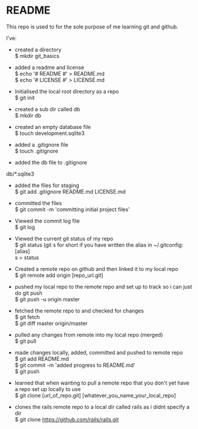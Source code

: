 # README #

This repo is used to for the sole purpose of me learning git and github.

I've:
- created a directory<br /> 
$ mkdir git_basics<br />

- added a readme and license<br />
$ echo '# README #' > README.md<br />
$ echo '# LICENSE #' > LICENSE.md<br />

- Initialised the local root directory as a repo<br /> 
$ git init<br />

- created a sub dir called db<br />
$ mkdir db<br />
- created an empty database file<br />
$ touch development.sqlite3<br />

- added a .gitignore file<br />
$ touch .gitignore<br />
- added the db file to .gitignore<br />

db/*.sqlite3<br />

- added the files for staging <br />
$ git add .gitignore README.md LICENSE.md<br />
- committed the files <br />
$ git commit -m 'committing initial project files'<br />

- Viewed the commit log file<br />
$ git log<br />

- Viewed the current git status of my repo<br />
$ git status (git s for short if you have written the alias in ~/.gitconfig:<br />
[alias]<br />
s = status<br />

- Created a remote repo on github and then linked it to my local repo<br />
$ git remote add origin [repo_url.git]<br />
- pushed my local repo to the remote repo and set up to track so i can just do git push<br />
$ git push -u origin master<br />

- fetched the remote repo to and checked for changes<br />
$ git fetch<br />
$ git diff master origin/master<br />

- pulled any changes from remote into my local repo (merged)<br />
$ git pull<br />

- made changes locally, added, committed and pushed to remote repo <br />
$ git add README.md<br />
$ git commit -m 'added progress to README.md'<br />
$ git push<br />

- learned that when wanting to pull a remote repo that you don't yet have a repo set up locally to use<br />
$ git clone [url_of_repo.git] [whatever_you_name_your_local_repo]<br />
- clones the rails remote repo to a local dir called rails as i didnt specify a dir<br />
$ git clone https://github.com/rails/rails.git<br />








